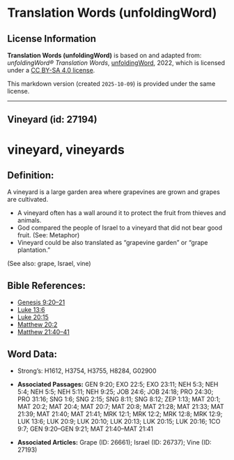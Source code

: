 # Translation Words (unfoldingWord)

## License Information

**Translation Words (unfoldingWord)** is based on and adapted from: _unfoldingWord® Translation Words_, [unfoldingWord](https://unfoldingword.org/utw), 2022, which is licensed under a [CC BY-SA 4.0 license](https://creativecommons.org/licenses/by-sa/4.0/legalcode.en).

This markdown version (created `2025-10-09`) is provided under the same license.



--------------------------------

## Vineyard (id: 27194)

vineyard, vineyards
===================

Definition:
-----------

A vineyard is a large garden area where grapevines are grown and grapes are cultivated.

* A vineyard often has a wall around it to protect the fruit from thieves and animals.
* God compared the people of Israel to a vineyard that did not bear good fruit. (See: Metaphor)
* Vineyard could be also translated as “grapevine garden” or “grape plantation.”

(See also: grape, Israel, vine)

Bible References:
-----------------

* [Genesis 9:20–21](https://ref.ly/Gen9:20-Gen9:21)
* [Luke 13:6](https://ref.ly/Luke13:6)
* [Luke 20:15](https://ref.ly/Luke20:15)
* [Matthew 20:2](https://ref.ly/Matt20:2)
* [Matthew 21:40–41](https://ref.ly/Matt21:40-Matt21:41)

Word Data:
----------

* Strong’s: H1612, H3754, H3755, H8284, G02900

* **Associated Passages:** GEN 9:20; EXO 22:5; EXO 23:11; NEH 5:3; NEH 5:4; NEH 5:5; NEH 5:11; NEH 9:25; JOB 24:6; JOB 24:18; PRO 24:30; PRO 31:16; SNG 1:6; SNG 2:15; SNG 8:11; SNG 8:12; ZEP 1:13; MAT 20:1; MAT 20:2; MAT 20:4; MAT 20:7; MAT 20:8; MAT 21:28; MAT 21:33; MAT 21:39; MAT 21:40; MAT 21:41; MRK 12:1; MRK 12:2; MRK 12:8; MRK 12:9; LUK 13:6; LUK 20:9; LUK 20:10; LUK 20:13; LUK 20:15; LUK 20:16; 1CO 9:7; GEN 9:20–GEN 9:21; MAT 21:40–MAT 21:41
* **Associated Articles:** Grape (ID: 26661); Israel (ID: 26737); Vine (ID: 27193)

